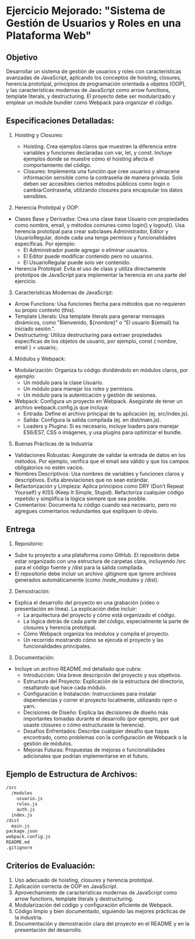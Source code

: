 # Ejercicio Mejorado: "Sistema de Gestión de Usuarios y Roles en una Plataforma Web"

## Objetivo

Desarrollar un sistema de gestión de usuarios y roles con características avanzadas de JavaScript, aplicando los conceptos de hoisting, closures, herencia prototipal, principios de programación orientada a objetos (OOP), y las características modernas de JavaScript como arrow functions, template literals, y destructuring. El proyecto debe ser modularizado y emplear un module bundler como Webpack para organizar el código.

## Especificaciones Detalladas:

1. Hoisting y Closures:

    - Hoisting: Crea ejemplos claros que muestren la diferencia entre variables y funciones declaradas con var, let, y const. Incluye ejemplos donde se muestre cómo el hoisting afecta el comportamiento del código.
    - Closures: Implementa una función que cree usuarios y almacene información sensible como la contraseña de manera privada. Solo deben ser accesibles ciertos métodos públicos como login o cambiarContraseña, utilizando closures para encapsular los datos sensibles.

2. Herencia Prototipal y OOP:

- Clases Base y Derivadas: Crea una clase base Usuario con propiedades como nombre, email, y métodos comunes como login() y logout(). Usa herencia prototipal para crear subclases Administrador, Editor y UsuarioRegular, donde cada una tenga permisos y funcionalidades específicas. Por ejemplo:
  - El Administrador puede agregar o eliminar usuarios.
  - El Editor puede modificar contenido pero no usuarios.
  - El UsuarioRegular puede solo ver contenido.
- Herencia Prototipal: Evita el uso de class y utiliza directamente prototipos de JavaScript para implementar la herencia en una parte del ejercicio.

3. Características Modernas de JavaScript:

  - Arrow Functions: Usa funciones flecha para métodos que no requieren su propio contexto (this).
  - Template Literals: Usa template literals para generar mensajes dinámicos, como "Bienvenido, ${nombre}" o "El usuario ${email} ha iniciado sesión.".
  - Destructuring: Utiliza destructuring para extraer propiedades específicas de los objetos de usuario, por ejemplo, const { nombre, email } = usuario;.

4. Módulos y Webpack:

  - Modularización: Organiza tu código dividiéndolo en módulos claros, por ejemplo:
    - Un módulo para la clase Usuario.
    - Un módulo para manejar los roles y permisos.
    - Un módulo para la autenticación y gestión de sesiones.
  - Webpack: Configura un proyecto en Webpack. Asegúrate de tener un archivo webpack.config.js que incluya:
    - Entrada: Define el archivo principal de tu aplicación (ej. src/index.js).
    - Salida: Configura la salida compilada (ej. en dist/main.js).
    - Loaders y Plugins: Si es necesario, incluye loaders para manejar ES6/ES7, CSS o imágenes, y usa plugins para optimizar el bundle.

5. Buenas Prácticas de la Industria:

  - Validaciones Robustas: Asegúrate de validar la entrada de datos en los métodos. Por ejemplo, verifica que el email sea válido y que los campos obligatorios no estén vacíos.
  - Nombres Descriptivos: Usa nombres de variables y funciones claros y descriptivos. Evita abreviaciones que no sean estándar.
  - Refactorización y Limpieza: Aplica principios como DRY (Don’t Repeat Yourself) y KISS (Keep It Simple, Stupid). Refactoriza cualquier código repetido y simplifica la lógica siempre que sea posible.
  - Comentarios: Documenta tu código cuando sea necesario, pero no agregues comentarios redundantes que expliquen lo obvio.

## Entrega

1. Repositorio:

  - Sube tu proyecto a una plataforma como GitHub. El repositorio debe estar organizado con una estructura de carpetas clara, incluyendo /src para el código fuente y /dist para la salida compilada.
  - El repositorio debe incluir un archivo .gitignore que ignore archivos generados automáticamente (como /node_modules y /dist).

2. Demostración:

  - Explica el desarrollo del proyecto en una grabación (video o presentación en línea). La explicación debe incluir:
    - La arquitectura del proyecto y cómo está organizado el código.
    - La lógica detrás de cada parte del código, especialmente la parte de closures y herencia prototipal.
    - Cómo Webpack organiza los módulos y compila el proyecto.
    - Un recorrido mostrando cómo se ejecuta el proyecto y las funcionalidades principales.

3. Documentación:

- Incluye un archivo README.md detallado que cubra:
  - Introducción: Una breve descripción del proyecto y sus objetivos.
  - Estructura del Proyecto: Explicación de la estructura del directorio, resaltando qué hace cada módulo.
  - Configuración e Instalación: Instrucciones para instalar dependencias y correr el proyecto localmente, utilizando npm o yarn.
  - Decisiones de Diseño: Explica las decisiones de diseño más importantes tomadas durante el desarrollo (por ejemplo, por qué usaste closures o cómo estructuraste la herencia).
  - Desafíos Enfrentados: Describe cualquier desafío que hayas encontrado, como problemas con la configuración de Webpack o la gestión de módulos.
  - Mejoras Futuras: Propuestas de mejoras o funcionalidades adicionales que podrían implementarse en el futuro.

## Ejemplo de Estructura de Archivos:
```bash
/src
  /modules
    usuario.js
    roles.js
    auth.js
  index.js
/dist
  main.js
package.json
webpack.config.js
README.md
.gitignore
```

## Criterios de Evaluación:

1. Uso adecuado de hoisting, closures y herencia prototipal.
2. Aplicación correcta de OOP en JavaScript.
3. Aprovechamiento de características modernas de JavaScript como arrow functions, template literals y destructuring.
4. Modularización del código y configuración eficiente de Webpack.
5. Código limpio y bien documentado, siguiendo las mejores prácticas de la industria.
6. Documentación y demostración clara del proyecto en el README y en la presentación del desarrollo.
